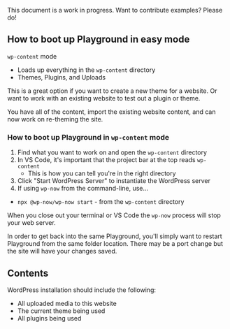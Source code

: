 This document is a work in progress. Want to contribute examples?
Please do! 

## How to boot up Playground in easy mode
`wp-content` mode 
- Loads up everything in the `wp-content` directory
- Themes, Plugins, and Uploads

This is a great option if you want to create a new theme for a website. 
Or want to work with an existing website to test out a plugin or theme.

You have all of the content, import the existing website content, and can now work on re-theming the site.

### How to boot up Playground in `wp-content` mode
1. Find what you want to work on and open the `wp-content` directory
2. In VS Code, it's important that the project bar at the top reads `wp-content`
   - This is how you can tell you're in the right directory
3. Click "Start WordPress Server" to instantiate the WordPress server
4. If using `wp-now` from the command-line, use...
 - `npx @wp-now/wp-now start` - from the `wp-content` directory

When you close out your terminal or VS Code the `wp-now` process will stop your web server.

In order to get back into the same Playground, you'll simply want to restart Playground from the same folder location. There may be a port change but the site will have your changes saved.

## Contents
WordPress installation should include the following:
- All uploaded media to this website
- The current theme being used
- All plugins being used



